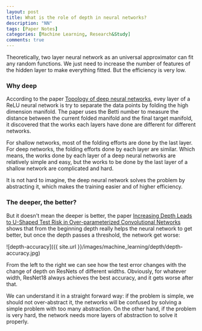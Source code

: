 ```yaml
---
layout: post
title: What is the role of depth in neural networks?
description: "NN"
tags: [Paper Notes]
categories: [Machine Learning, Research&Study]
comments: true
---
```


Theoretically, two layer neural network as an universal approximator can fit any random functions. We just need to increase the number of features of the hidden layer to make everything fitted. But the efficiency is very low.

### Why deep

According to the paper [Topology of deep neural networks](www.arxiv.org/abs/2004.06093), evey layer of a ReLU neural network is try to separate the data points by folding the high dimension manifold. The paper uses the Betti number to measure the distance between the current folded manifold and the final target manifold, it discovered that the works each layers have done are different for different networks. 

<!-- more -->

For shallow networks, most of the folding efforts are done  by the last layer. For deep networks, the folding efforts done by each layer are similar. Which means, the works done by each layer of a deep neural networks are relatively simple and easy, but the works to be done by the last layer of a shallow network are complicated and hard.

It is not hard to imagine, the deep neural network solves the problem by abstracting it, which makes the training easier and of higher efficiency.

 ### The deeper, the better?

But it doesn't mean the deeper is better, the paper [Increasing Depth Leads to U-Shaped Test Risk in Over-parameterized Convolutional Networks](www.arxiv.org/abs/2010.09610) shows that from the beginning depth really helps the neural network to get better, but once the depth passes a threshold, the network get worse:

![depth-accuracy]({{ site.url }}/images/machine_learning/depth/depth-accuracy.jpg)

From the left to the right we can see how the test error changes with the change of depth on ResNets of different widths. Obviously, for whatever width, ResNet18 always achieves the best accuracy, and it gets worse after that. 

We can understand it in a straight forward way: if the problem is simple, we should not over-abstract it, the networks will be confused by solving a simple problem with too many abstraction. On the other hand, if the problem is very hard, the network needs more layers of abstraction to solve it properly.

